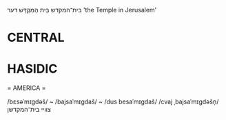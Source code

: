 בית־המקדש
בֵּית הַמִּקְדָּשׁ
דער
'the Temple in Jerusalem'

CENTRAL
========

HASIDIC
=======
= AMERICA = 

/bɛsəˈmɪgdəš/ ~ /bajsaˈmɪgdaš/ ~ /dus besaˈmɪgdaš/
/cvaj ˌbajsaˈmɪgdəšn̩/ צוויי בית־המקדשן